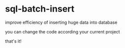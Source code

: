 sql-batch-insert
================

improve efficiency of inserting huge data into database 

you can change the code according your current project

that's it!
